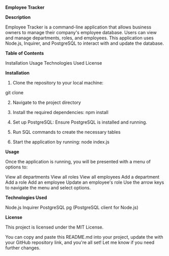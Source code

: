 **Employee Tracker**

**Description**

Employee Tracker is a command-line application that allows business owners to manage their company's employee database. Users can view and manage departments, roles, and employees. This application uses Node.js, Inquirer, and PostgreSQL to interact with and update the database.

**Table of Contents**

Installation
Usage
Technologies Used
License

**Installation**

1. Clone the repository to your local machine:

git clone <repository-url>

2. Navigate to the project directory

3. Install the required dependencies:
npm install

4. Set up PostgreSQL:
Ensure PostgreSQL is installed and running.

5. Run SQL commands to create the necessary tables

6. Start the application by running: node index.js

**Usage**

Once the application is running, you will be presented with a menu of options to:

View all departments
View all roles
View all employees
Add a department
Add a role
Add an employee
Update an employee's role
Use the arrow keys to navigate the menu and select options.

**Technologies Used**

Node.js
Inquirer
PostgreSQL
pg (PostgreSQL client for Node.js)

**License**

This project is licensed under the MIT License.

You can copy and paste this README.md into your project, update the <repository-url> with your GitHub repository link, and you're all set! Let me know if you need further changes.
